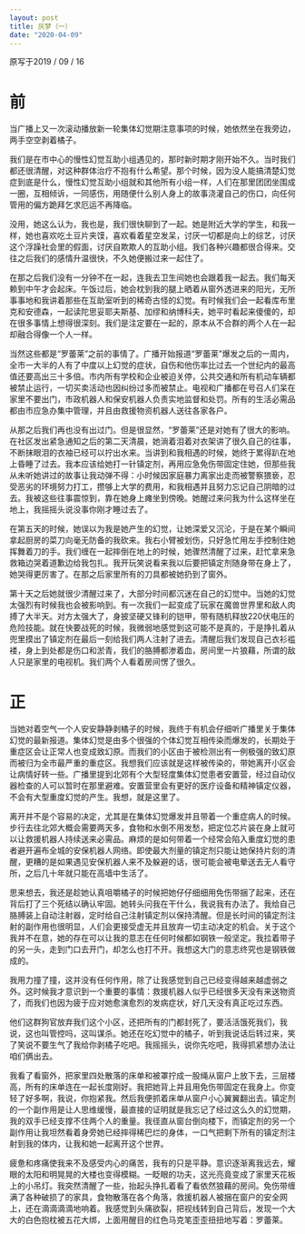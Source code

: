 ```yaml
---
layout: post
title: 灰梦（一）
date: "2020-04-09"
---
```



原写于2019 / 09 / 16

# 前
当广播上又一次滚动播放新一轮集体幻觉期注意事项的时候，她依然坐在我旁边，两手空空剥着橘子。

我们是在市中心的慢性幻觉互助小组遇见的，那时新时期才刚开始不久。当时我们都还很清醒，对这种群体治疗不抱有什么希望。那个时候，因为没人能搞清楚幻觉症到底是什么，慢性幻觉互助小组就和其他所有小组一样，人们在那里团团坐围成一圈，互相倾诉，一同感伤，用随便什么别人身上的故事浇灌自己的伤口，向任何管用的偏方跪拜乞求厄运不再降临。

没用，她这么认为，我也是，我们很快聊到了一起。她是附近大学的学生，和我一样，她也喜欢吃土豆片夹馍，喜欢看着星空发呆，讨厌一切都是向上的综艺，讨厌这个浮躁社会里的假面，讨厌自欺欺人的互助小组。我们各种兴趣都很合得来。交往之后我们的感情升温很快，不久她便搬过来一起住了。

在那之后我们没有一分钟不在一起，连我去卫生间她也会跟着我一起去。我们每天赖到中午才会起床。午饭过后，她会枕到我的腿上晒着从窗外透进来的阳光，无所事事地和我讲着那些在互助室听到的稀奇古怪的幻觉。有时候我们会一起看库布里克和安德森，一起读陀思妥耶夫斯基、加缪和纳博科夫，她平时看起来傻傻的，却在很多事情上想得很深刻。我们是注定要在一起的，原本从不合群的两个人在一起却融合得像一个人一样。

当然这些都是“罗蕾莱”之前的事情了。广播开始报道“罗蕾莱”爆发之后的一周内，全市一大半的人有了中度以上幻觉的症状，自伤和他伤率比过去一个世纪内的最高值还要高出三十多倍。市内所有学校和企业被迫关停，公共交通和所有机动车辆都被禁止运行，一切买卖活动也因纠纷过多而被禁止。电视和广播都在号召人们呆在家里不要出门，市政机器人和保安机器人负责实地监督和处罚。所有的生活必需品都由市应急办集中管理，并且由救援物资机器人送往各家各户。

从那之后我们再也没有出过门。但是很显然，“罗蕾莱”还是对她有了很大的影响。在社区发出紧急通知之后的第二天清晨，她淌着泪着对衣架讲了很久自己的往事，不断抹眼泪的衣袖已经可以拧出水来。当讲到和我相遇的时候，她终于累得趴在地上昏睡了过去。我本应该给她打一针镇定剂，再用应急免伤带固定住她，但那些我从未听她讲过的故事让我动弹不得：小时候因家庭暴力离家出走而被警察猥亵，忍受恶劣的环境努力打工，攒够上大学的费用，和我相遇并且努力忘记自己阴暗的过去。我被这些往事震惊到，靠在她身上瘫坐到傍晚。她醒过来问我为什么这样坐在地上，我摇摇头说没事你刚才睡过去了。

在第五天的时候，她误以为我是她产生的幻觉，让她深爱又沉沦，于是在某个瞬间拿起厨房的菜刀向毫无防备的我砍来。我右小臂被划伤，只好急忙用左手控制住她挥舞着刀的手。我们缠在一起摔倒在地上的时候，她骤然清醒了过来，赶忙拿来急救箱边哭着道歉边给我包扎。我开玩笑说看来我以后要把镇定剂随身带在身上了，她哭得更厉害了。在那之后家里所有的刀具都被她扔到了窗外。

第十天之后她就很少清醒过来了，大部分时间都沉迷在自己的幻觉中。当她的幻觉太强烈有时候我也会被影响到。有一次我们一起变成了玩家在魔兽世界里和敌人肉搏了大半天。对方太强大了，身披坚硬又锋利的铠甲，带有随机释放220伏电压的危险技能。就在快要战死的时候，我微弱地感觉到这可能不是真的，于是挣扎着从兜里摸出了镇定剂在最后一刻给我们两人注射了进去。清醒后我们发现自己衣衫褴褛，身上到处都是伤口和淤青，我们的胳膊都渗着血，房间里一片狼藉，所谓的敌人只是家里的电视机。我们两个人看着房间愣了很久。

# 正
当她对着空气一个人安安静静剥橘子的时候，我终于有机会仔细听广播里关于集体幻觉的最新报道。集体幻觉是由多个很强的个体幻觉互相传染而爆发的，长期处于重症区会让正常人也变成致幻原。而我们的小区由于被检测出有一例极强的致幻原而被归为全市最严重的重症区。我想我们应该就是这样被传染的，带她离开小区会让病情好转一些。广播里提到北郊有个大型轻度集体幻觉患者安置营，经过自动仪器检查的人可以暂时在那里避难。安置营里会有更好的医疗设备和精神镇定仪器，不会有大型重度幻觉的产生。我想，就是这里了。

离开并不是个容易的决定，尤其是在集体幻觉爆发并且带着一个重症病人的时候。步行去往北郊大概会需要两天多，食物和水倒不用发愁，把定位芯片装在身上就可以让救援机器人持续送来必需品。麻烦的是如何带着一个经常会陷入重度幻觉的患者避开遍布全城的安保机器人网络。即使最大剂量的镇定剂只能让她保持片刻的清醒，更糟的是如果遇见安保机器人来不及躲避的话，很可能会被电晕送去无人看守所，之后几十年就只能在高墙中生活了。

思来想去，我还是趁她认真咀嚼橘子的时候把她仔仔细细用免伤带捆了起来，还在背后打了三个死结以确认牢固。她转头问我在干什么，我说我有办法了。我给自己胳膊装上自动注射器，定时给自己注射镇定剂以保持清醒。但是长时间的镇定剂注射的副作用也很明显，人们会更接受虚无并且放弃一切主动决定的机会。关于这个我并不在意，她的存在可以让我的意志在任何时候都如钢铁一般坚定。我拉着带子的另一头，走到门口去开门，却怎么也打不开。我想这大门的意志终究也是钢铁做成的。

我用力撞了撞，这并没有任何作用，除了让我感觉到自己已经变得越来越虚弱之外。这时候我才意识到一个重要的事情：救援机器人似乎已经很多天没有来送物资了，而我们也因为疲于应对她愈演愈烈的发病症状，好几天没有真正吃过东西。

他们这群狗官放弃我们这个小区，还把所有的门都封死了，要活活饿死我们，我说，这也叫管控吗，这叫谋杀。她还在吃幻觉中的橘子，听到我说话后转过来，笑了笑说不要生气了我给你剥橘子吃吧。我摇摇头，说你先吃吧，我得抓紧想办法让咱们俩出去。

我看了看窗外，把家里四处散落的床单和被罩拧成一股绳从窗户上放下去，三层楼高，所有的床单连在一起长度刚好。我把她背上并且用免伤带固定在我身上。你变轻了好多啊，我说，你抱紧我。然后我便抓着床单从窗户小心翼翼翻出去。镇定剂的一个副作用是让人思维缓慢，最直接的证明就是我忘记了经过这么久的幻觉期，我的双手已经支撑不住两个人的重量。我径直从窗台倒向楼下，而镇定剂的另一个副作用让我坦然看着身旁她已经摔得稀巴烂的身体，一口气把剩下所有的镇定剂注射到我的体内，让我和她一起离开这个世界。

疲惫和疼痛使我来不及感受内心的痛苦，我有的只是平静。意识逐渐离我远去，耀眼的太阳和明晃晃的大楼也变得模糊。一眨眼的功夫，这光亮竟变成了家里天花板上的小吊灯。我突然清醒了一些，抬起头挣扎着看了看依然狼藉的房间。免伤带缠满了各种破损了的家具，食物散落在各个角落，救援机器人被捆在窗户的安全网上，还在滴滴滴滴地响着。我感觉到头痛欲裂，把视线转到自己背后，发现一个大大的白色抱枕被五花大绑，上面用醒目的红色马克笔歪歪扭扭地写着：罗蕾莱。
